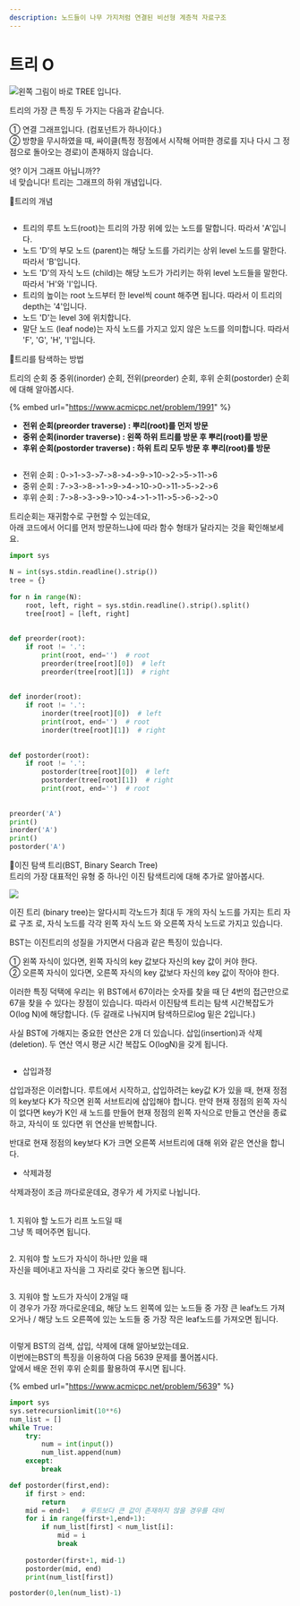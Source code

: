```yaml
---
description: 노드들이 나무 가지처럼 연결된 비선형 계층적 자료구조
---
```


# 트리 O

![](<../.gitbook/assets/image (15) (1).png>)왼쪽 그림이 바로 TREE 입니다.

트리의 가장 큰 특징 두 가지는 다음과 같습니다.&#x20;

① 연결 그래프입니다. (컴포넌트가 하나이다.)\
② 방향을 무시하였을 때, 싸이클(특정 정점에서 시작해 어떠한 경로를 지나 다시 그 정점으로 돌아오는 경로)이 존재하지 않습니다.

엇? 이거 그래프 아닙니까??\
네 맞습니다! 트리는 그래프의 하위 개념입니다.





📌트리의 개념

<figure><img src="../.gitbook/assets/image (19).png" alt=""><figcaption></figcaption></figure>

* 트리의 루트 노드(root)는 트리의 가장 위에 있는 노드를 말합니다. 따라서 'A'입니다.
* 노드 'D'의 부모 노드 (parent)는 해당 노드를 가리키는 상위 level 노드를 말한다. 따라서 'B'입니다.
* 노드 'D'의 자식 노드 (child)는 해당 노드가 가리키는 하위 level 노드들을 말한다. 따라서 'H'와 'I'입니다.
* 트리의 높이는 root 노드부터 한 level씩 count 해주면 됩니다. 따라서 이 트리의 depth는 '4'입니다.
* 노드 'D'는 level 3에 위치합니다.
* 말단 노드 (leaf node)는 자식 노드를 가지고 있지 않은 노드를 의미합니다. 따라서 'F', 'G', 'H', 'I'입니다.



📌트리를 탐색하는 방법

트리의 순회 중 중위(inorder) 순회, 전위(preorder) 순회, 후위 순회(postorder) 순회에 대해 알아봅시다.&#x20;

{% embed url="https://www.acmicpc.net/problem/1991" %}

* **전위 순회(preorder traverse) : 뿌리(root)를 먼저 방문**
* **중위 순회(inorder traverse) : 왼쪽 하위 트리를 방문 후 뿌리(root)를 방문**
* **후위 순회(postorder traverse) : 하위 트리 모두 방문 후 뿌리(root)를 방문**

<figure><img src="../.gitbook/assets/image (2).png" alt=""><figcaption></figcaption></figure>

* 전위 순회 : 0->1->3->7->8->4->9->10->2->5->11->6
* 중위 순회 : 7->3->8->1->9->4->10->0->11->5->2->6
* 후위 순회 : 7->8->3->9->10->4->1->11->5->6->2->0

트리순회는 재귀함수로 구현할 수 있는데요, \
아래 코드에서 어디를 먼저 방문하느냐에 따라 함수 형태가 달라지는 것을 확인해보세요.

```python
import sys
 
N = int(sys.stdin.readline().strip())
tree = {}
 
for n in range(N):
    root, left, right = sys.stdin.readline().strip().split()
    tree[root] = [left, right]
 
 
def preorder(root):
    if root != '.':
        print(root, end='')  # root
        preorder(tree[root][0])  # left
        preorder(tree[root][1])  # right
 
 
def inorder(root):
    if root != '.':
        inorder(tree[root][0])  # left
        print(root, end='')  # root
        inorder(tree[root][1])  # right
 
 
def postorder(root):
    if root != '.':
        postorder(tree[root][0])  # left
        postorder(tree[root][1])  # right
        print(root, end='')  # root
 
 
preorder('A')
print()
inorder('A')
print()
postorder('A')
```



📌이진 탐색 트리(BST, Binary Search Tree)\
트리의 가장 대표적인 유형 중 하나인 이진 탐색트리에 대해 추가로 알아봅시다.

![](<../.gitbook/assets/image (5) (4).png>)

이진 트리 (binary tree)는 알다시피  각노드가 최대 두 개의 자식 노드를 가지는 트리 자료 구조 로, 자식 노드를 각각 왼쪽 자식 노드 와 오른쪽 자식 노드로 가지고 있습니다.

BST는 이진트리의 성질을 가지면서 다음과 같은 특징이 있습니다.

① 왼쪽 자식이 있다면, 왼쪽 자식의 key 값보다 자신의 key 값이 커야 한다.\
② 오른쪽 자식이 있다면, 오른쪽 자식의 key 값보다 자신의 key 값이 작아야 한다.

이러한 특징 덕택에 우리는 위 BST에서 67이라는 숫자를 찾을 때 단 4번의 접근만으로 67을 찾을 수 있다는 장점이 있습니다. 따라서 이진탐색 트리는 탐색 시간복잡도가 O(log N)에 해당합니다. (두 갈래로 나눠지며 탐색하므로log 밑은 2입니다.)



사실 BST에 가해지는 중요한 연산은 2개 더 있습니다. 삽입(insertion)과 삭제(deletion). 두 연산 역시 평균 시간 복잡도 O(logN)을 갖게 됩니다.



<figure><img src="../.gitbook/assets/image (8).png" alt=""><figcaption></figcaption></figure>

* 삽입과정

삽입과정은 이러합니다. 루트에서 시작하고, 삽입하려는 key값 K가 있을 때, 현재 정점의 key보다 K가 작으면 왼쪽 서브트리에 삽입해야 합니다. 만약 현재 정점의 왼쪽 자식이 없다면 key가 K인 새 노드를 만들어 현재 정점의 왼쪽 자식으로 만들고 연산을 종료하고, 자식이 또 있다면 위 연산을 반복합니다.

반대로 현재 정점의 key보다 K가 크면 오른쪽 서브트리에 대해 위와 같은 연산을 합니다.

* 삭제과정

삭제과정이 조금 까다로운데요, 경우가 세 가지로 나뉩니다.

\
1\. 지워야 할 노드가 리프 노드일 때\
그냥 똑 떼어주면 됩니다.

<figure><img src="../.gitbook/assets/image (7).png" alt=""><figcaption></figcaption></figure>

2\. 지워야 할 노드가 자식이 하나만 있을 때\
자신을 떼어내고 자식을 그 자리로 갖다 놓으면 됩니다.

<figure><img src="../.gitbook/assets/image (4).png" alt=""><figcaption></figcaption></figure>

3\. 지워야 할 노드가 자식이 2개일 때\
이 경우가 가장 까다로운데요, 해당 노드 왼쪽에 있는 노드들 중 가장 큰 leaf노드 가져오거나 / 해당 노드 오른쪽에 있는 노드들 중 가장 작은 leaf노드를 가져오면 됩니다.

<figure><img src="../.gitbook/assets/image (1) (3).png" alt=""><figcaption></figcaption></figure>

이렇게 BST의 검색, 삽입, 삭제에 대해 알아보았는데요.\
이번에는BST의 특징을 이용하여 다음 5639 문제를 풀어봅시다.\
앞에서 배운 전위 후위 순회를 활용하여 푸시면 됩니다.

{% embed url="https://www.acmicpc.net/problem/5639" %}

```python
import sys
sys.setrecursionlimit(10**6)
num_list = []
while True:
    try:
        num = int(input())
        num_list.append(num)
    except:
        break

def postorder(first,end):
    if first > end:
        return
    mid = end+1   # 루트보다 큰 값이 존재하지 않을 경우를 대비   
    for i in range(first+1,end+1):
        if num_list[first] < num_list[i]:
            mid = i
            break
    
    postorder(first+1, mid-1)
    postorder(mid, end)
    print(num_list[first])

postorder(0,len(num_list)-1)
```
